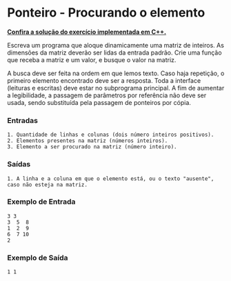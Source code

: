 # Ponteiro - Procurando o elemento

**[Confira a solução do exercício implementada em C++.](23.cpp)**

Escreva um programa que aloque dinamicamente uma matriz de inteiros. As dimensões da matriz deverão ser lidas da entrada padrão. Crie uma função que receba a matriz e um valor, e busque o valor na matriz.

A busca deve ser feita na ordem em que lemos texto. Caso haja repetição, o primeiro elemento encontrado deve ser a resposta. Toda a interface (leituras e escritas) deve estar no subprograma principal. A fim de aumentar a legibilidade, a passagem de parâmetros por referência não deve ser usada, sendo substituída pela passagem de ponteiros por cópia.

### Entradas

```
1. Quantidade de linhas e colunas (dois número inteiros positivos).
2. Elementos presentes na matriz (números inteiros).
3. Elemento a ser procurado na matriz (número inteiro).
```

### Saídas

```
1. A linha e a coluna em que o elemento está, ou o texto "ausente", caso não esteja na matriz.
```

### Exemplo de Entrada

```
3 3
3  5  8
1  2  9
6  7 10
2
```

### Exemplo de Saída

```
1 1
```